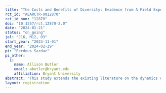 ```yaml
---
title: "The Costs and Benefits of Diversity: Evidence from A Field Experiment"
rct_id: "AEARCTR-0012870"
rct_id_num: "12870"
doi: "10.1257/rct.12870-2.0"
date: "2024-01-21"
status: "on_going"
jel: "J16, M12, O3"
start_year: "2023-11-01"
end_year: "2024-02-29"
pi: "Ferdous Sardar"
pi_other:
  1:
    name: Allison Butler
    email: abutler@bryant.edu
    affiliation: Bryant University
abstract: "This study extends the existing literature on the dynamics of diverse teams by leveraging a natural experiment. It involves college students working in teams on real-world design challenges in a natural setting with heightened incentive. Around 900 students are randomly assigned into teams with varying gender compositions, including all-male, male-majority mixed gender, balanced mixed gender, and female-majority mixed gender configurations. Using administrative and survey data, this study seeks to provide insights into both objective performance metrics and subjective personal experiences."
layout: registration
---
```



